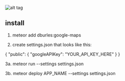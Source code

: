 ![alt tag](https://raw.github.com/NUDelta/dot2dot/master/img.png)

install
-------

1. meteor add dburles:google-maps
 
2. create settings.json that looks like this:

{
    "public": {
        "googleAPIKey": "YOUR_API_KEY_HERE"
    }
}

3a. meteor run --settings settings.json 

3b. meteor deploy APP_NAME --settings settings.json 


